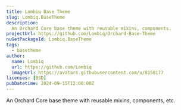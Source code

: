 ```yaml
---
title: Lombiq Base Theme
slug: Lombiq.BaseTheme
description:
  An Orchard Core base theme with reusable mixins, components.
projectUrl: https://github.com/Lombiq/Orchard-Base-Theme
nuGetPackageId: Lombiq.BaseTheme
tags:
  - basetheme
author:
  name: Lombiq
  url: https://github.com/Lombiq
  imageUrl: https://avatars.githubusercontent.com/u/8158177
licenses: [BSD]
pubDatetime: 2024-09-15T12:00:00Z
---
```


An Orchard Core base theme with reusable mixins, components, etc.
